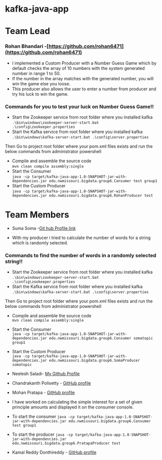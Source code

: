 # kafka-java-app

# Team Lead
### Rohan Bhandari -[https://github.com/rohan6471](https://github.com/rohan6471)
* I implemented a Custom Producer with a Number Guess Game which by default checks the array of 10 numbers with the system generated number in range 1 to 50.  
* If the number in the array matches with the generated number, you will win the game else you loose.   
* This producer also allows the user to enter a number from producer and try his luck to win the game.

### Commands for you to test your luck on Number Guess Game!! 

- Start the Zookeeper service from root folder where you installed kafka    
``` .\bin\windows\zookeeper-server-start.bat .\config\zookeeper.properties ```   
- Start the Kafka service from root folder where you installed kafka  
``` .\bin\windows\kafka-server-start.bat .\config\server.properties ```  

Then Go to project root folder where your pom.xml files exists and run the below commands from administrator powershell    

- Compile and assemble the source code   
```mvn clean compile assembly:single ```  
- Start the Consumer     
```java -cp target/kafka-java-app-1.0-SNAPSHOT-jar-with-dependencies.jar edu.nwmissouri.bigdata.group6.Consumer test group1 ```  
- Start the Custom Producer     
```java -cp target/kafka-java-app-1.0-SNAPSHOT-jar-with-dependencies.jar edu.nwmissouri.bigdata.group6.RohanProducer test ```  



# Team Members

- Suma Soma -[Git hub Profile link](https://github.com/suma-gitrep)

* With my producer i tried to calculate the number of words for a string which is randomly selected.

### Commands to find the number of words in a randomly selected string!! 

- Start the Zookeeper service from root folder where you installed kafka    
``` .\bin\windows\zookeeper-server-start.bat .\config\zookeeper.properties ```   
- Start the Kafka service from root folder where you installed kafka  
``` .\bin\windows\kafka-server-start.bat .\config\server.properties ```  

Then Go to project root folder where your pom.xml files exists and run the below commands from administrator powershell    

- Compile and assemble the source code   
```mvn clean compile assembly:single ```  
- Start the Consumer     
```java -cp target/kafka-java-app-1.0-SNAPSHOT-jar-with-dependencies.jar edu.nwmissouri.bigdata.group6.Consumer somatopic group1 ```  
- Start the Custom Producer     
```java -cp target/kafka-java-app-1.0-SNAPSHOT-jar-with-dependencies.jar edu.nwmissouri.bigdata.group6.SomaProducer somatopic ```  

- Neelesh Saladi- [My Github Profile](https://github.com/neeleshsaladi)
- Chandrakanth Polisetty - [GitHub profile](https://github.com/Chandupolisetty)
- Mohan Pratapa - [GitHub profile](https://github.com/mohanpratapa) 
* I have worked on calculating the simple interest for a set of given principle amounts and displayed it on the consumer console.

- To start the consumer
```java -cp target/kafka-java-app-1.0-SNAPSHOT-jar-with-dependencies.jar edu.nwmissouri.bigdata.group6.Consumer test group1 ``` 
- To start the producer
```java -cp target/kafka-java-app-1.0-SNAPSHOT-jar-with-dependencies.jar edu.nwmissouri.bigdata.group6.PratapaProducer test ```

- Kamal Reddy Donthireddy - [GitHub profile](https://github.com/Kamal4195) 
